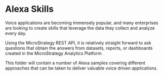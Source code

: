 # Alexa Skills

Voice applications are becoming immensely popular, and many enterprises are looking to create skills that leverage the data they collect and analyze every day. 

Using the MicroStrategy REST API, it is relatively straight forward to ask questions that obtain the answers from datasets, reports, or dashboards created in the MicroStrategy Analytics Platform.

This folder will contain a number of Alexa samples covering different approaches that can be taken to deliver valuable voice driven applications.
